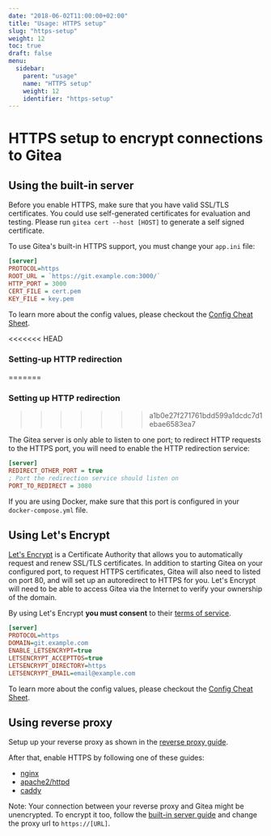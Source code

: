 ```yaml
---
date: "2018-06-02T11:00:00+02:00"
title: "Usage: HTTPS setup"
slug: "https-setup"
weight: 12
toc: true
draft: false
menu:
  sidebar:
    parent: "usage"
    name: "HTTPS setup"
    weight: 12
    identifier: "https-setup"
---
```


# HTTPS setup to encrypt connections to Gitea

## Using the built-in server

Before you enable HTTPS, make sure that you have valid SSL/TLS certificates.
You could use self-generated certificates for evaluation and testing. Please run `gitea cert --host [HOST]` to generate a self signed certificate.

To use Gitea's built-in HTTPS support, you must change your `app.ini` file:

```ini
[server]
PROTOCOL=https
ROOT_URL = `https://git.example.com:3000/`
HTTP_PORT = 3000
CERT_FILE = cert.pem
KEY_FILE = key.pem
```

To learn more about the config values, please checkout the [Config Cheat Sheet](../config-cheat-sheet#server).

<<<<<<< HEAD
### Setting-up HTTP redirection
=======
### Setting up HTTP redirection
>>>>>>> a1b0e27f271761bdd599a1dcdc7d1ebae6583ea7

The Gitea server is only able to listen to one port; to redirect HTTP requests to the HTTPS port, you will need to enable the HTTP redirection service:

```ini
[server]
REDIRECT_OTHER_PORT = true
; Port the redirection service should listen on
PORT_TO_REDIRECT = 3080
```

If you are using Docker, make sure that this port is configured in your `docker-compose.yml` file.

## Using Let's Encrypt

[Let's Encrypt](https://letsencrypt.org/) is a Certificate Authority that allows you to automatically request and renew SSL/TLS certificates. In addition to starting Gitea on your configured port, to request HTTPS certificates, Gitea will also need to listed on port 80, and will set up an autoredirect to HTTPS for you. Let's Encrypt will need to be able to access Gitea via the Internet to verify your ownership of the domain.

By using Let's Encrypt **you must consent** to their [terms of service](https://letsencrypt.org/documents/LE-SA-v1.2-November-15-2017.pdf).

```ini
[server]
PROTOCOL=https
DOMAIN=git.example.com
ENABLE_LETSENCRYPT=true
LETSENCRYPT_ACCEPTTOS=true
LETSENCRYPT_DIRECTORY=https
LETSENCRYPT_EMAIL=email@example.com
```

To learn more about the config values, please checkout the [Config Cheat Sheet](../config-cheat-sheet#server).

## Using reverse proxy

Setup up your reverse proxy as shown in the [reverse proxy guide](../reverse-proxies).

After that, enable HTTPS by following one of these guides:

* [nginx](https://nginx.org/en/docs/http/configuring_https_servers.html)
* [apache2/httpd](https://httpd.apache.org/docs/2.4/ssl/ssl_howto.html)
* [caddy](https://caddyserver.com/docs/tls)

Note: Your connection between your reverse proxy and Gitea might be unencrypted. To encrypt it too, follow the [built-in server guide](#using-built-in-server) and change
the proxy url to `https://[URL]`.
